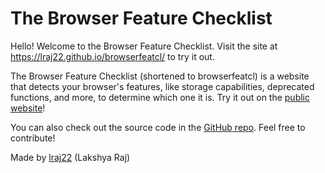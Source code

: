 # The Browser Feature Checklist

Hello! Welcome to the Browser Feature Checklist. Visit the site at https://lraj22.github.io/browserfeatcl/ to try it out.

The Browser Feature Checklist (shortened to browserfeatcl) is a website that detects your browser's features, like storage capabilities, deprecated functions, and more, to determine which one it is. Try it out on the [public website](https://lraj22.github.io/browserfeatcl/)!

You can also check out the source code in the [GitHub repo](https://github.com/lraj22/browserfeatcl "lraj22/browserfeatcl on GitHub"). Feel free to contribute!

Made by [lraj22](https://github.com/lraj22 "lraj22 on GitHub") (Lakshya Raj)